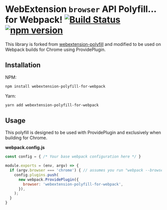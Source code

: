 # WebExtension `browser` API Polyfill... for Webpack! [![Build Status](https://travis-ci.com/NaughtyMC/webextension-polyfill-for-webpack.svg?branch=master)](https://travis-ci.com/NaughtyMC/webextension-polyfill-for-webpack) [![npm version](https://badge.fury.io/js/webextension-polyfill-for-webpack.svg)](https://www.npmjs.com/package/webextension-polyfill-for-webpack)

This library is forked from [webextension-polyfill](https://github.com/mozilla/webextension-polyfill) and modified to be used on Webpack builds for Chrome using ProvidePlugin.

## Installation

NPM:

```sh
npm install webextension-polyfill-for-webpack
```

Yarn:

```sh
yarn add webextension-polyfill-for-webpack
```

## Usage

This polyfill is designed to be used with ProvidePlugin and exclusively when building for Chrome.

**webpack.config.js**
```js
const config = { /* Your base webpack configuration here */ }

module.exports = (env, argv) => {
  if (argv.browser === 'chrome') { // assumes you run "webpack --browser chrome"
    config.plugins.push(
      new webpack.ProvidePlugin({
        browser: 'webextension-polyfill-for-webpack',
      }),
    );
  }
}
```